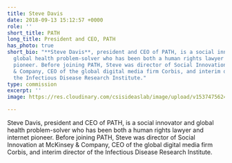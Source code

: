 ```yaml
---
title: Steve Davis
date: 2018-09-13 15:12:57 +0000
role: ''
short_title: PATH
long_title: President and CEO, PATH
has_photo: true
short_bio: "**Steve Davis**, president and CEO of PATH, is a social innovator and
  global health problem-solver who has been both a human rights lawyer and internet
  pioneer. Before joining PATH, Steve was director of Social Innovation at McKinsey
  & Company, CEO of the global digital media firm Corbis, and interim director of
  the Infectious Disease Research Institute."
type: commission
excerpt: ''
image: https://res.cloudinary.com/csisideaslab/image/upload/v1537475624/health-commission/Davis_Steve.jpg

---
```

Steve Davis, president and CEO of PATH, is a social innovator and global health problem-solver who has been both a human rights lawyer and internet pioneer. Before joining PATH, Steve was director of Social Innovation at McKinsey & Company, CEO of the global digital media firm Corbis, and interim director of the Infectious Disease Research Institute.